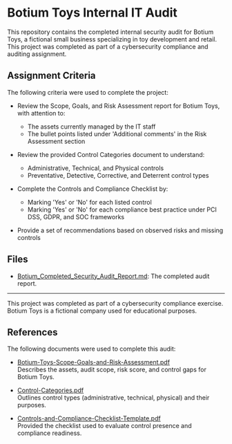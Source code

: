 # Botium Toys Internal IT Audit

This repository contains the completed internal security audit for Botium Toys, a fictional small business specializing in toy development and retail. This project was completed as part of a cybersecurity compliance and auditing assignment.

## Assignment Criteria
The following criteria were used to complete the project:

- Review the Scope, Goals, and Risk Assessment report for Botium Toys, with attention to:
  - The assets currently managed by the IT staff
  - The bullet points listed under 'Additional comments' in the Risk Assessment section

- Review the provided Control Categories document to understand:
  - Administrative, Technical, and Physical controls
  - Preventative, Detective, Corrective, and Deterrent control types

- Complete the Controls and Compliance Checklist by:
  - Marking 'Yes' or 'No' for each listed control
  - Marking 'Yes' or 'No' for each compliance best practice under PCI DSS, GDPR, and SOC frameworks

- Provide a set of recommendations based on observed risks and missing controls

## Files
- [Botium_Completed_Security_Audit_Report.md](./Botium_Completed_Security_Audit_Report.md): The completed audit report.

---
This project was completed as part of a cybersecurity compliance exercise. Botium Toys is a fictional company used for educational purposes.

## References

The following documents were used to complete this audit:

- [Botium-Toys-Scope-Goals-and-Risk-Assessment.pdf](./references/Botium-Toys-Scope-Goals-and-Risk-Assessment.pdf)  
  Describes the assets, audit scope, risk score, and control gaps for Botium Toys.

- [Control-Categories.pdf](./references/Control-Categories.pdf)  
  Outlines control types (administrative, technical, physical) and their purposes.

- [Controls-and-Compliance-Checklist-Template.pdf](./references/Controls-and-Compliance-Checklist-Template.pdf)  
  Provided the checklist used to evaluate control presence and compliance readiness.

